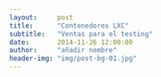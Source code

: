 ```yaml
---
layout:     post
title:      "Contenedores LXC"
subtitle:   "Ventas para el testing"
date:       2014-11-26 12:00:00
author:     "añadir nombre"
header-img: "img/post-bg-01.jpg"
---
```

